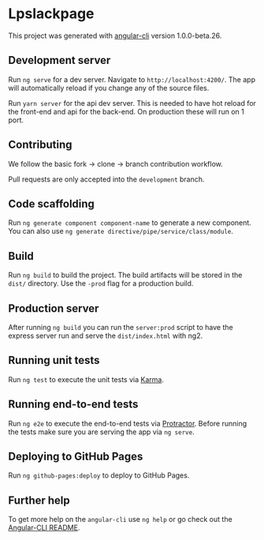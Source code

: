 # Lpslackpage

This project was generated with [angular-cli](https://github.com/angular/angular-cli) version 1.0.0-beta.26.

## Development server

Run `ng serve` for a dev server. Navigate to `http://localhost:4200/`. The app will automatically reload if you change any of the source files.

Run `yarn server` for the api dev server. This is needed to have hot reload for the front-end and api for the back-end. On production these will run on 1 port.

## Contributing

We follow the basic fork -> clone -> branch contribution workflow.

Pull requests are only accepted into the `development` branch.

## Code scaffolding

Run `ng generate component component-name` to generate a new component. You can also use `ng generate directive/pipe/service/class/module`.

## Build

Run `ng build` to build the project. The build artifacts will be stored in the `dist/` directory. Use the `-prod` flag for a production build.

## Production server

After running `ng build` you can run the `server:prod` script to have the express server run and serve the `dist/index.html` with ng2.

## Running unit tests

Run `ng test` to execute the unit tests via [Karma](https://karma-runner.github.io).

## Running end-to-end tests

Run `ng e2e` to execute the end-to-end tests via [Protractor](http://www.protractortest.org/).
Before running the tests make sure you are serving the app via `ng serve`.

## Deploying to GitHub Pages

Run `ng github-pages:deploy` to deploy to GitHub Pages.

## Further help

To get more help on the `angular-cli` use `ng help` or go check out the [Angular-CLI README](https://github.com/angular/angular-cli/blob/master/README.md).
